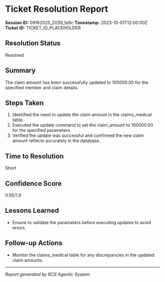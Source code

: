 # Ticket Resolution Report

**Session ID:** 09162025_2039_1e9c
**Timestamp:** 2023-10-01T12:00:00Z
**Ticket ID:** TICKET_ID_PLACEHOLDER

## Resolution Status
Resolved

## Summary
The claim amount has been successfully updated to 100000.00 for the specified member and claim details.

## Steps Taken
1. Identified the need to update the claim amount in the claims_medical table.
2. Executed the update command to set the claim_amount to 100000.00 for the specified parameters.
3. Verified the update was successful and confirmed the new claim amount reflects accurately in the database.


## Time to Resolution
Short

## Confidence Score
0.95/1.0

## Lessons Learned
- Ensure to validate the parameters before executing updates to avoid errors.


## Follow-up Actions
- Monitor the claims_medical table for any discrepancies in the updated claim amounts.


---
*Report generated by RCS Agentic System*

